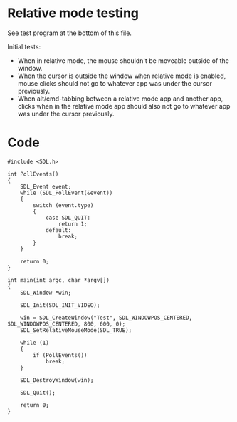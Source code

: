 Relative mode testing
=====================

See test program at the bottom of this file.

Initial tests:

- When in relative mode, the mouse shouldn't be moveable outside of the window.
- When the cursor is outside the window when relative mode is enabled, mouse
  clicks should not go to whatever app was under the cursor previously.
- When alt/cmd-tabbing between a relative mode app and another app, clicks when
  in the relative mode app should also not go to whatever app was under the
  cursor previously.

Code
====

    #include <SDL.h>

    int PollEvents()
    {
        SDL_Event event;
        while (SDL_PollEvent(&event))
        {
            switch (event.type)
            {
                case SDL_QUIT:
                    return 1;
                default:
                    break;
            }
        }

        return 0;
    }

    int main(int argc, char *argv[])
    {
        SDL_Window *win;

        SDL_Init(SDL_INIT_VIDEO);

        win = SDL_CreateWindow("Test", SDL_WINDOWPOS_CENTERED, SDL_WINDOWPOS_CENTERED, 800, 600, 0);
        SDL_SetRelativeMouseMode(SDL_TRUE);

        while (1)
        {
            if (PollEvents())
                break;
        }

        SDL_DestroyWindow(win);

        SDL_Quit();

        return 0;
    }
